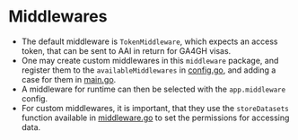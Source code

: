 # Middlewares
- The default middleware is `TokenMiddleware`, which expects an access token, that can be sent to AAI in return for GA4GH visas.
- One may create custom middlewares in this `middleware` package, and register them to the `availableMiddlewares` in [config.go](../../internal/config/config.go), and adding a case for them in [main.go](../../cmd/main.go).
- A middleware for runtime can then be selected with the `app.middleware` config.
- For custom middlewares, it is important, that they use the `storeDatasets` function available in [middleware.go](middleware.go) to set the permissions for accessing data.
